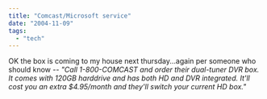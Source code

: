 ```yaml
---
title: "Comcast/Microsoft service"
date: "2004-11-09"
tags: 
  - "tech"
---
```


OK the box is coming to my house next thursday...again per someone who should know -- _"Call 1-800-COMCAST and order their dual-tuner DVR box. It comes with 120GB harddrive and has both HD and DVR integrated. It'll cost you an extra $4.95/month and they'll switch your current HD box."_
